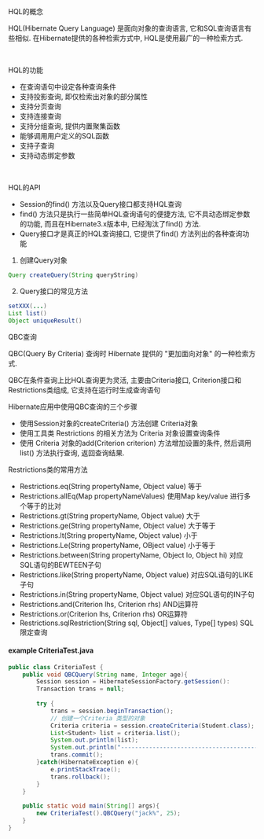 HQL的概念

HQL(Hibernate Query Language) 是面向对象的查询语言, 它和SQL查询语言有些相似. 在Hibernate提供的各种检索方式中, HQL是使用最广的一种检索方式.

<br>

HQL的功能
* 在查询语句中设定各种查询条件
* 支持投影查询, 即仅检索出对象的部分属性
* 支持分页查询
* 支持连接查询
* 支持分组查询, 提供内置聚集函数
* 能够调用用户定义的SQL函数
* 支持子查询
* 支持动态绑定参数

<br>

HQL的API
* Session的find() 方法以及Query接口都支持HQL查询
* find() 方法只是执行一些简单HQL查询语句的便捷方法, 它不具动态绑定参数的功能, 而且在Hibernate3.x版本中, 已经淘汰了find() 方法.
* Query接口才是真正的HQL查询接口, 它提供了find() 方法列出的各种查询功能
1) 创建Query对象
```java
Query createQuery(String queryString)
```
2) Query接口的常见方法
```java
setXXX(...)
List list()
Object uniqueResult()
```



QBC查询

QBC(Query By Criteria) 查询时 Hibernate 提供的 "更加面向对象" 的一种检索方式.

QBC在条件查询上比HQL查询更为灵活, 主要由Criteria接口, Criterion接口和Restrictions类组成, 它支持在运行时生成查询语句

Hibernate应用中使用QBC查询的三个步骤
* 使用Session对象的createCriteria() 方法创建 Criteria对象
* 使用工具类 Restrictions 的相关方法为 Criteria 对象设置查询条件
* 使用 Criteria 对象的add(Criterion criterion) 方法增加设置的条件, 然后调用list() 方法执行查询, 返回查询结果.

Restrictions类的常用方法

* Restrictions.eq(String propertyName, Object value) 等于
* Restrictions.allEq(Map propertyNameValues)  使用Map key/value 进行多个等于的比对
* Restrictions.gt(String propertyName, Object value) 大于
* Restrictions.ge(String propertyName, Object value) 大于等于
* Restrictions.lt(String propertyName, Object value) 小于
* Restrictions.Le(String propertyName, OBject value) 小于等于
* Restrictions.between(String propertyName, Object lo, Object hi) 对应SQL语句的BEWTEEN子句
* Restrictions.like(String propertyName, Object value) 对应SQL语句的LIKE子句
* Restrictions.in(String propertyName, Object value) 对应SQL语句的IN子句
* Restrictions.and(Criterion lhs, Criterion rhs) AND运算符
* Restrictions.or(Criterion lhs, Criterion rhs) OR运算符
* Restrictions.sqlRestriction(String sql, Object[] values, Type[] types) SQL限定查询


#### example CriteriaTest.java

```java
public class CriteriaTest {
    public void QBCQuery(String name, Integer age){
        Session session = HibernateSessionFactory.getSession():
        Transaction trans = null;
        
        try {
            trans = session.beginTransaction();
            // 创建一个Criteria 类型的对象
            Criteria criteria = session.createCriteria(Student.class);
            List<Student> list = criteria.list();
            System.out.println(list);            
            System.out.println("----------------------------------------------------------");         
            trans.commit();
        }catch(HibernateException e){
            e.printStackTrace();
            trans.rollback();
        }
    }
    
    public static void main(String[] args){
        new CriteriaTest().QBCQuery("jack%", 25);
    }
}
```
